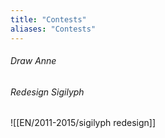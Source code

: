 ```yaml
---
title: "Contests"
aliases: "Contests"
---
```


###### Draw Anne

###### Redesign Sigilyph

![[EN/2011-2015/sigilyph redesign]]
